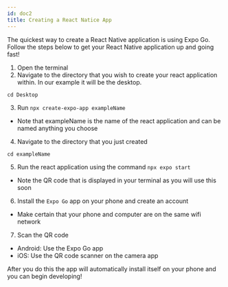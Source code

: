 ```yaml
---
id: doc2
title: Creating a React Natice App
---
```


The quickest way to create a React Native application is using Expo Go. Follow the steps below to get your React Native application up and going fast!

1) Open the terminal<br/>
2) Navigate to the directory that you wish to create your react application within. In our example it will be the desktop.
```
cd Desktop
```
3) Run `npx create-expo-app exampleName`  
- Note that exampleName is the name of the react application and can be named anything you choose

4) Navigate to the directory that you just created
```
cd exampleName
```

5) Run the react application using the command `npx expo start`
- Note the QR code that is displayed in your terminal as you will use this soon

6) Install the `Expo Go` app on your phone and create an account
- Make certain that your phone and computer are on the same wifi network

7) Scan the QR code
- Android: Use the Expo Go app 
- iOS: Use the QR code scanner on the camera app

After you do this the app will automatically install itself on your phone and you can begin developing!

